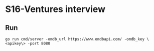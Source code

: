 # S16-Ventures interview

## Run
`go run cmd/server -omdb_url https://www.omdbapi.com/ -omdb_key \<apikey\> -port 8080`